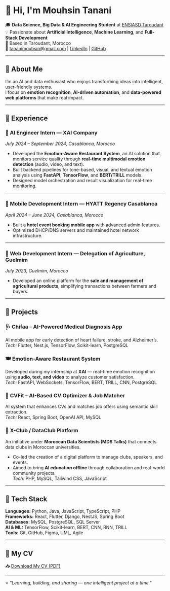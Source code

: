 # 👋 Hi, I'm Mouhsin Tanani  

🎓 **Data Science, Big Data & AI Engineering Student** at [ENSIASD Taroudant](https://ensiasd.ac.ma)  
💡 Passionate about **Artificial Intelligence**, **Machine Learning**, and **Full-Stack Development**  
📍 Based in Taroudant, Morocco  
📧 tananimouhsin@gmail.com | [LinkedIn](https://www.linkedin.com/in/mouhsin-tanani-692b87263/) | [GitHub](https://github.com/TananiMouhsin)  

---

## 🧠 About Me
I’m an AI and data enthusiast who enjoys transforming ideas into intelligent, user-friendly systems.  
I focus on **emotion recognition**, **AI-driven automation**, and **data-powered web platforms** that make real impact.

---

## 💼 Experience

### 🤖 AI Engineer Intern — **XAI Company**
*July 2024 – September 2024, Casablanca, Morocco*  
- Developed the **Emotion-Aware Restaurant System**, an AI solution that monitors service quality through **real-time multimodal emotion detection** (audio, video, and text).  
- Built backend pipelines for tone-based, visual, and textual emotion analysis using **FastAPI**, **TensorFlow**, and **BERT/TRILL** models.  
- Designed model orchestration and result visualization for real-time monitoring.  

---

### 📱 Mobile Development Intern — **HYATT Regency Casablanca**
*April 2024 – June 2024, Casablanca, Morocco*  
- Built a **hotel event booking mobile app** with advanced admin features.  
- Optimized DHCP/DNS servers and maintained hotel network infrastructure.  

---

### 🌾 Web Development Intern — **Delegation of Agriculture, Guelmim**
*July 2023, Guelmim, Morocco*  
- Developed an online platform for the **sale and management of agricultural products**, simplifying transactions between farmers and buyers.  

---

## 🚀 Projects

### 🩺 **Chifaa – AI-Powered Medical Diagnosis App**  
AI mobile app for early detection of heart failure, stroke, and Alzheimer’s.  
*Tech:* Flutter, Nest.js, TensorFlow, Scikit-learn, PostgreSQL  

### 🍽️ **Emotion-Aware Restaurant System**  
Developed during my internship at **XAI** — real-time emotion recognition using **audio, text, and video** to analyze customer satisfaction.  
*Tech:* FastAPI, WebSockets, TensorFlow, BERT, TRILL, CNN, PostgreSQL  

### 📄 **CVFit – AI-Based CV Optimizer & Job Matcher**  
AI system that enhances CVs and matches job offers using semantic skill extraction.  
*Tech:* React, Spring Boot, OpenAI API, MySQL  

### 💬 **X-Club / DataClub Platform**  
An initiative under **Moroccan Data Scientists (MDS Talks)** that connects data clubs in Moroccan universities.  
- Co-led the creation of a digital platform to manage clubs, speakers, and events.  
- Aimed to bring **AI education offline** through collaboration and real-world community projects.  
*Tech:* PHP, MySQL, Tailwind CSS, JavaScript  

---

## 🧰 Tech Stack
**Languages:** Python, Java, JavaScript, TypeScript, PHP  
**Frameworks:** React, Flutter, Django, NestJS, Spring Boot  
**Databases:** MySQL, PostgreSQL, SQL Server  
**AI & ML:** TensorFlow, Scikit-learn, BERT, CNN, RNN, TRILL  
**Tools:** Git, GitHub, Figma, UML, Agile  

---

## 📄 My CV
📥 [Download My CV (PDF)](./RenderCV_sb2nov_Theme.pdf)

---

⭐️ *"Learning, building, and sharing — one intelligent project at a time."*
